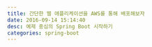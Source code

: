 ```yaml
---
title: 간단한 웹 애플리케이션을 AWS를 통해 배포해보자
date: 2016-09-14 15:14:40
desc: 예제 중심의 Spring Boot 시작하기
categories: spring-boot
---
```


